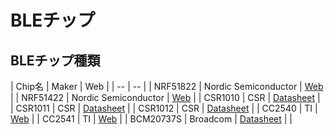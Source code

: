 # BLEチップ

## BLEチップ種類

| Chip名 | Maker | Web |
| -- | -- |
| NRF51822 | Nordic Semiconductor | [Web](http://www.nordicsemi.com/eng/Products/Bluetooth-R-low-energy/nRF51822) |
| NRF51422 | Nordic Semiconductor | [Web](http://www.nordicsemi.com/eng/Products/ANT/nRF51422) |
| CSR1010 | CSR | [Datasheet](https://www.csrsupport.com/download/39359/CSR1010%20Data%20Sheet%20CS-231985-DS.pdf) |
| CSR1011 | CSR | [Datasheet](https://www.csrsupport.com/download/40289/CSR1010%20Data%20Sheet%20CS-231986-DS.pdf) |
| CSR1012 | CSR | [Datasheet](https://www.csrsupport.com/download/47278/CSR1012%20Data%20Sheet%20CS-238833-DS.pdf) |
| CC2540 | TI | [Web](http://m.tij.co.jp/product/jp/CC2540) |
| CC2541 | TI | [Web](http://m.tij.co.jp/product/jp/CC2541) |
| BCM20737S | Broadcom | [Datasheet](http://www.broadcom.com/collateral/pb/WICED-Sense-PB100.pdf) |
|




